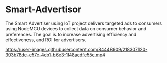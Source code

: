 # Smart-Advertisor
The Smart Advertiser using IoT project delivers targeted ads to consumers using NodeMCU devices to collect data on consumer behavior and preferences. The goal is to increase advertising efficiency and effectiveness, and ROI for advertisers.


https://user-images.githubusercontent.com/84448909/218307120-303b78de-e57c-4eb1-b6e3-1f48acdfe55e.mp4

